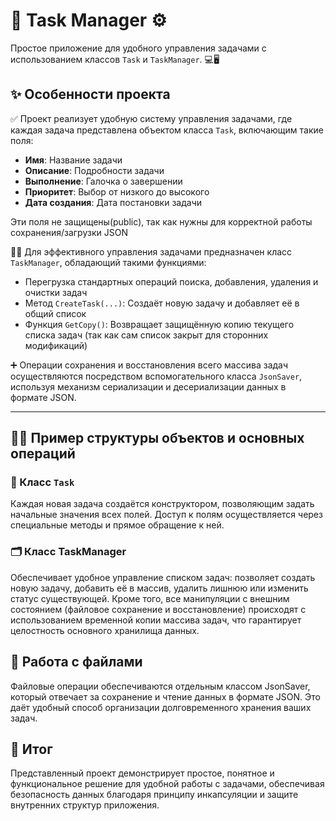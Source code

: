 # 📌 Task Manager ⚙️

Простое приложение для удобного управления задачами с использованием классов `Task` и `TaskManager`. 💻🖥️

## ✨ Особенности проекта

✅ Проект реализует удобную систему управления задачами, где каждая задача представлена объектом класса `Task`, включающим такие поля:

- **Имя**: Название задачи
- **Описание**: Подробности задачи
- **Выполнение**: Галочка о завершении
- **Приоритет**: Выбор от низкого до высокого
- **Дата создания**: Дата постановки задачи

Эти поля не защищены(public), так как нужны для корректной работы сохранения/загрузки JSON

👩‍💻 Для эффективного управления задачами предназначен класс `TaskManager`, обладающий такими функциями:

- Перегрузка стандартных операций поиска, добавления, удаления и очистки задач
- Метод `CreateTask(...)`: Создаёт новую задачу и добавляет её в общий список
- Функция `GetCopy()`: Возвращает защищённую копию текущего списка задач (так как сам список закрыт для сторонних модификаций)

➕ Операции сохранения и восстановления всего массива задач осуществляются посредством вспомогательного класса `JsonSaver`, используя механизм сериализации и десериализации данных в формате JSON.

---

## 🧑‍💼 Пример структуры объектов и основных операций

### 🎯 Класс `Task`

Каждая новая задача создаётся конструктором, позволяющим задать начальные значения всех полей. Доступ к полям осуществляется через специальные методы и прямое обращение к ней.

### 🗂️ Класс TaskManager
Обеспечивает удобное управление списком задач: позволяет создать новую задачу, добавить её в массив, удалить лишнюю или изменить статус существующей.
Кроме того, все манипуляции с внешним состоянием (файловое сохранение и восстановление) происходят с использованием временной копии массива задач, что гарантирует целостность основного хранилища данных.

## 📄 Работа с файлами
Файловые операции обеспечиваются отдельным классом JsonSaver, который отвечает за сохранение и чтение данных в формате JSON. Это даёт удобный способ организации долговременного хранения ваших задач.

## 🏁 Итог
Представленный проект демонстрирует простое, понятное и функциональное решение для удобной работы с задачами, обеспечивая безопасность данных благодаря принципу инкапсуляции и защите внутренних структур приложения.
